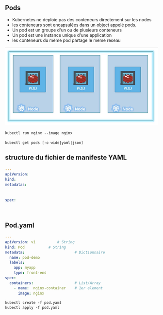## Pods 
* Kubernetes ne deploie pas des conteneurs directement sur les nodes
* les conteneurs sont encapsulées dans un object appelé pods.
* Un pod est un groupe d'un ou de plusieurs conteneurs
* Un pod est une instance unique d'une application
* les conteneurs du mème pod partage le meme reseau


![Pods](../images/pod.jpeg)



```
kubectl run nginx --image nginx

kubectl get pods [-o wide|yaml|json]
```

## structure du fichier de manifeste YAML


```yaml
---
apiVersion:
kind:
metadatas:


spec:




```

## Pod.yaml

```yaml
---
apiVersion: v1			# String
kind: Pod			# String		
metadata:                       # Dictionnaire 
  name: pod-demo
  labels:
    app: myapp
    type: front-end
spec:
  containers:                   # List/Array
    - name:  nginx-container    # 1er element
      image: nginx
```

```
kubectl create -f pod.yaml
kubectl apply -f pod.yaml
```
